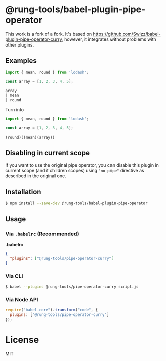 # @rung-tools/babel-plugin-pipe-operator

This work is a fork of a fork. It's based on https://github.com/Swizz/babel-plugin-pipe-operator-curry,
however, it integrates without problems with other plugins.

## Examples

```javascript
import { mean, round } from 'lodash';

const array = [1, 2, 3, 4, 5];

array
| mean
| round
```

Turn into

```javascript
import { mean, round } from 'lodash';

const array = [1, 2, 3, 4, 5];

(round)((mean)(array))
```

## Disabling in current scope

If you want to use the original pipe operator, you can disable this plugin in current scope (and it children scopes) using `"no pipe"` directive as described in the original one.

## Installation

```sh
$ npm install --save-dev @rung-tools/babel-plugin-pipe-operator
```

## Usage

### Via `.babelrc` (Recommended)

**.babelrc**

```json
{
  "plugins": ["@rung-tools/pipe-operator-curry"]
}
```

### Via CLI

```sh
$ babel --plugins @rung-tools/pipe-operator-curry script.js
```

### Via Node API

```javascript
require("babel-core").transform("code", {
  plugins: ["@rung-tools/pipe-operator-curry"]
});
```

# License

MIT
